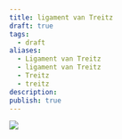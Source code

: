 ```yaml
---
title: ligament van Treitz
draft: true
tags:
  - draft
aliases:
  - Ligament van Treitz
  - ligament van Treitz
  - Treitz
  - treitz
description: 
publish: true
---
```


![](https://i.imgur.com/AFMHLwf.png)
